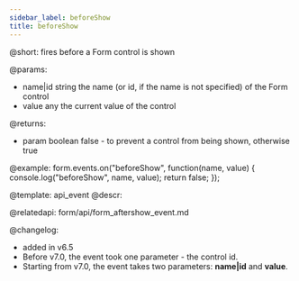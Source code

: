 ```yaml
---
sidebar_label: beforeShow
title: beforeShow
---          
```


@short:
fires before a Form control is shown

@params:
- name|id		string		the name (or id, if the name is not specified) of the Form control
- value     any         the current value of the control

@returns:
- param     boolean     false - to prevent a control from being shown, otherwise true


@example:
form.events.on("beforeShow", function(name, value) {
    console.log("beforeShow", name, value); 
    return false;
});


@template: api_event
@descr:

@relatedapi: form/api/form_aftershow_event.md

@changelog: 
- added in v6.5
- Before v7.0, the event took one parameter - the control id.
- Starting from v7.0, the event takes two parameters: **name|id** and **value**.
